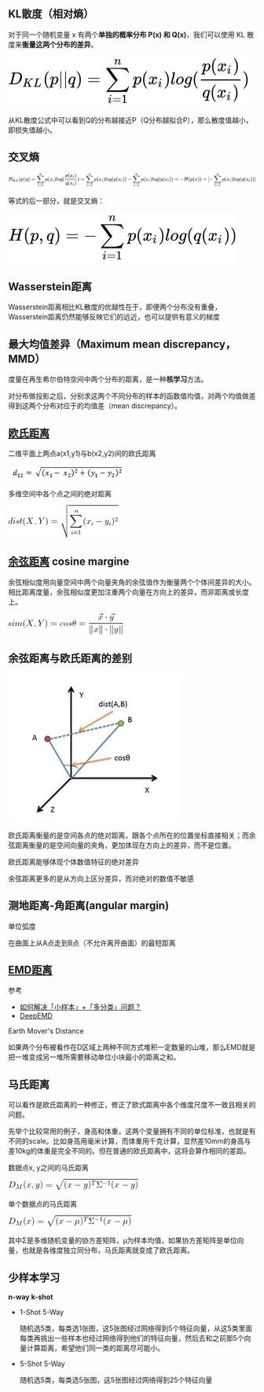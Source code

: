 ## KL散度（相对熵）

对于同一个随机变量 x 有两个**单独的概率分布 P(x) 和 Q(x)**，我们可以使用 KL 散度来**衡量这两个分布的差异**。

![equation](image/equation-1592461079532.svg)

从KL散度公式中可以看到Q的分布越接近P（Q分布越拟合P），那么散度值越小，即损失值越小。

## 交叉熵

![equation](image/equation-1592461233248.svg)

等式的后一部分，就是交叉熵：

![equation](image/equation-1592461264022.svg)

## Wasserstein距离

Wasserstein距离相比KL散度的优越性在于，即便两个分布没有重叠，Wasserstein距离仍然能够反映它们的远近，也可以提供有意义的梯度

## 最大均值差异（Maximum mean discrepancy，MMD）

度量在再生希尔伯特空间中两个分布的距离，是一种**核学习**方法。

对分布做投影之后，分别求这两个不同分布的样本的函数值均值，对两个均值做差得到这两个分布对应于的均值差（mean discrepancy）。

## [欧氏距离](https://arxiv.org/abs/1703.05175) 

二维平面上两点a(x1,y1)与b(x2,y2)间的欧氏距离

![001be3AUzy6WWtoXqEob8](image/001be3AUzy6WWtoXqEob8.jpg)

多维空间中各个点之间的绝对距离

![Euclidean Distance](image/Euclidean-Distance.png)



## [余弦距离](https://arxiv.org/abs/1606.04080) cosine margine

余弦相似度用向量空间中两个向量夹角的余弦值作为衡量两个个体间差异的大小。相比距离度量，余弦相似度更加注重两个向量在方向上的差异，而非距离或长度上。

![Cosine Similarity](image/Cosine-Similarity.png)

## 余弦距离与欧氏距离的差别

![img](image/28144620-472e8bf7a2a04e3f9d38dad02e2b00ee.jpg)

欧氏距离衡量的是空间各点的绝对距离，跟各个点所在的位置坐标直接相关；而余弦距离衡量的是空间向量的夹角，更加体现在方向上的差异，而不是位置。

欧氏距离能够体现个体数值特征的绝对差异

余弦距离更多的是从方向上区分差异，而对绝对的数值不敏感

## 测地距离-角距离(angular margin)

单位弧度

在曲面上从A点走到B点（不允许离开曲面）的最短距离

## [EMD距离](https://arxiv.org/abs/2003.06777)

参考

* [如何解决「小样本」+「多分类」问题？](https://www.zhihu.com/question/389155523/answer/1175157989)
* [DeepEMD](https://github.com/icoz69/DeepEMD)

Earth Mover's Distance

如果两个分布被看作在D区域上两种不同方式堆积一定数量的山堆，那么EMD就是把一堆变成另一堆所需要移动单位小块最小的距离之和。

## 马氏距离

可以看作是欧氏距离的一种修正，修正了欧式距离中各个维度尺度不一致且相关的问题。

先举个比较常用的例子，身高和体重，这两个变量拥有不同的单位标准，也就是有不同的scale。比如身高用毫米计算，而体重用千克计算，显然差10mm的身高与差10kg的体重是完全不同的。但在普通的欧氏距离中，这将会算作相同的差距。

数据点x, y之间的马氏距离

![img](image/v2-d54956df14c05568f8c0c0548ac16416_720w.jpg)

单个数据点的马氏距离

![img](image/v2-d2987369d8167a362482d6cbecefb8bb_720w.jpg)

其中Σ是多维随机变量的协方差矩阵，μ为样本均值，如果协方差矩阵是单位向量，也就是各维度独立同分布，马氏距离就变成了欧氏距离。

## 少样本学习

**n-way k-shot**

* 1-Shot 5-Way

  随机选5类，每类选1张图，这5张图经过网络得到5个特征向量，从这5类里面每类再挑出一些样本也经过网络得到他们的特征向量，然后去和之前那5个向量计算距离，希望他们同一类的距离尽可能小。

* 5-Shot 5-Way

  随机选5类，每类选5张图，这5张图经过网络得到25个特征向量


